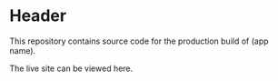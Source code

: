 # Header
This repository contains source code for the production build of (app name).

The live site can be viewed here.